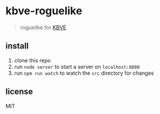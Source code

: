 # kbve-roguelike
> roguelike for [KBVE](https://github.com/kbve)

## install
1. clone this repo
2. run `node server` to start a server on `localhost:8080`
3. run `npm run watch` to watch the `src` directory for changes

## license
MIT
